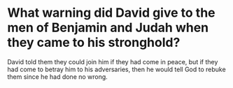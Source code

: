 # What warning did David give to the men of Benjamin and Judah when they came to his stronghold?

David told them they could join him if they had come in peace, but if they had come to betray him to his adversaries, then he would tell God to rebuke them since he had done no wrong.
